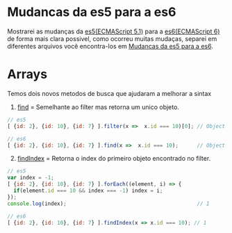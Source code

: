 
# Mudancas da es5 para a es6

Mostrarei as mudanças da [es5(ECMAScript 5.1)](http://www.ecma-international.org/ecma-262/5.1/) para a [es6(ECMAScript 6)](http://www.ecma-international.org/ecma-262/6.0/) de forma mais clara possivel, como ocorreu muitas mudaças, separei em diferentes arquivos você encontra-los em [Mudancas da es5 para a es6](/javascript/mudancas-da-es5-para-a-es6/).

Arrays
=
Temos dois novos metodos de busca que ajudaram a melhorar a sintax

1. [find](http://www.ecma-international.org/ecma-262/6.0/#sec-array.prototype.find) = Semelhante ao filter mas retorna um unico objeto.

```javascript
// es5
[ {id: 2}, {id: 10}, {id: 7} ].filter(x =>  x.id === 10)[0]; // Object { id: 10 }

// es6
[ {id: 2}, {id: 10}, {id: 7} ].find(x =>  x.id === 10);      // Object { id: 10 }
```

2. [findIndex](http://www.ecma-international.org/ecma-262/6.0/#sec-array.prototype.findindex) = Retorna o index do primeiro objeto encontrado no filter.

```javascript
// es5
var index = -1;
[ {id: 2}, {id: 10}, {id: 7} ].forEach((element, i) => { 
  if(element.id === 10 && index === -1) index = i; 
});
console.log(index);                                          // 1

// es6
[ {id: 2}, {id: 10}, {id: 7} ].findIndex(x => x.id === 10); // 1
```
